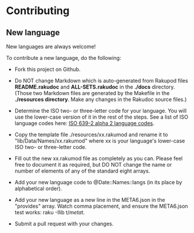 # Contributing

## New language

New languages are always welcome!

To contribute a new language, do the following:
  
+ Fork this project on Github.

+ Do NOT change Markdown which is auto-generated from Rakupod files
  **README.rakudoc** and **ALL-SETS.rakudoc** in the **./docs** directory.
  (Those two Markdown files are generated by the
  Makefile in the **./resources directory**. Make any changes in the Rakudoc
  source files.)

+ Determine the ISO two- or three-letter code for your language. You will
  use the lower-case version of it in the rest of the steps.
  See a list of ISO language codes here:
  [ISO 639-2 alpha 2 language codes](https://www.loc.gov/standards/iso639-2/php/code_list.php).

+ Copy the template file ./resources/xx.rakumod and rename it to
  "lib/Data/Names/xx.rakumod" where xx is your language's lower-case ISO
  two- or three-letter code.

+ Fill out the new xx.rakumod file as completely as you can. Please
  feel free to document it as required, but DO NOT change the name or
  number of elements of any of the standard eight arrays.

+ Add your new language code to @Date::Names::langs (in its place by alphabetical order).

+ Add your new language as a new line in the META6.json in the "provides" array. Watch comma
  placement, and ensure the META6.json test works: raku -Ilib t/*meta*t.

+ Submit a pull request with your changes.
